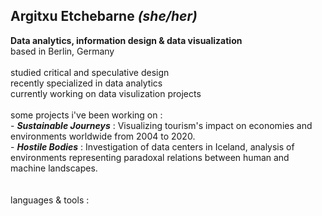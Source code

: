 ## Argitxu Etchebarne *(she/her)*
**Data analytics, information design & data visualization**
<br/>based in Berlin, Germany
<br/>
<br/>studied critical and speculative design
<br/>recently specialized in data analytics
<br/>currently working on data visulization projects
<br/>
<br/>some projects i've been working on :
<br/> - ***Sustainable Journeys*** : Visualizing tourism's impact on economies and environments worldwide from 2004 to 2020.
<br/> - ***Hostile Bodies*** : Investigation of data centers in Iceland, analysis of environments representing paradoxal relations between human and machine landscapes. 
<br/>
<br/>
<br/>languages & tools : 
